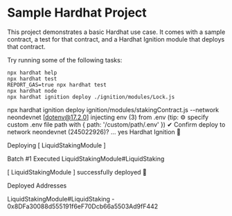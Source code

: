 # Sample Hardhat Project

This project demonstrates a basic Hardhat use case. It comes with a sample contract, a test for that contract, and a Hardhat Ignition module that deploys that contract.

Try running some of the following tasks:

```shell
npx hardhat help
npx hardhat test
REPORT_GAS=true npx hardhat test
npx hardhat node
npx hardhat ignition deploy ./ignition/modules/Lock.js
```



 npx hardhat ignition deploy ignition/modules/stakingContract.js --network neondevnet
[dotenv@17.2.0] injecting env (3) from .env (tip: ⚙️  specify custom .env file path with { path: '/custom/path/.env' })
✔ Confirm deploy to network neondevnet (245022926)? … yes
Hardhat Ignition 🚀

Deploying [ LiquidStakingModule ]

Batch #1
  Executed LiquidStakingModule#LiquidStaking

[ LiquidStakingModule ] successfully deployed 🚀

Deployed Addresses

LiquidStakingModule#LiquidStaking - 0x8DFa30088d555191f6eF70Dcb66a5503Ad9fF442